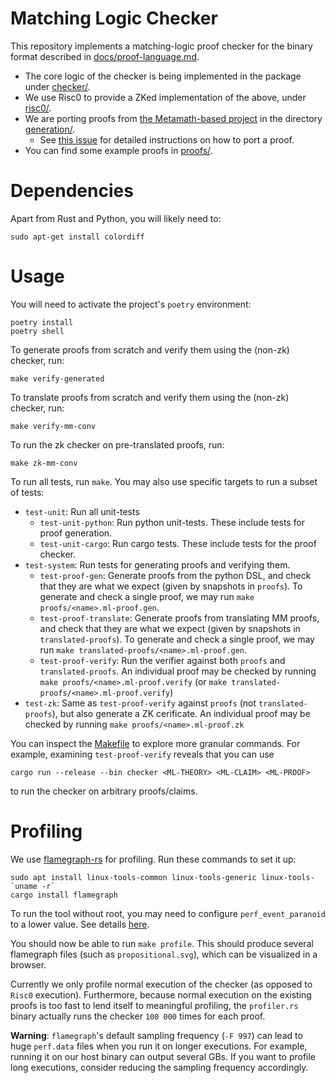 Matching Logic Checker
======================

This repository implements a matching-logic proof checker for the binary format
described in [docs/proof-language.md](docs/proof-language.md).

*   The core logic of the checker is being implemented in the package under [checker/](checker/).
*   We use Risc0 to provide a ZKed implementation of the above, under [risc0/](risc0/).
*   We are porting proofs from [the Metamath-based project](https://github.com/runtimeverification/proof-generation) in the directory [generation/](generation/).
    * See [this issue](https://github.com/runtimeverification/proof-checker/issues/16) for detailed instructions on how to port a proof.
*   You can find some example proofs in [proofs/](proofs/).

Dependencies
=============
Apart from Rust and Python, you will likely need to:

`sudo apt-get install colordiff`

Usage
=============

You will need to activate the project's `poetry` environment:
```
poetry install
poetry shell
```

To generate proofs from scratch and verify them using the (non-zk) checker, run:
```
make verify-generated
```

To translate proofs from scratch and verify them using the (non-zk) checker, run:
```
make verify-mm-conv
```

To run the zk checker on pre-translated proofs, run:
```
make zk-mm-conv
```

To run all tests, run `make`.
You may also use specific targets to run a subset of tests:

-   `test-unit`: Run all unit-tests
    -   `test-unit-python`: Run python unit-tests. These include tests for proof
        generation.
    -   `test-unit-cargo`: Run cargo tests. These include tests for the proof
        checker.
-   `test-system`: Run tests for generating proofs and verifying them.
    -   `test-proof-gen`: Generate proofs from the python DSL, and check that
        they are what we expect (given by snapshots in `proofs`).
        To generate and check a single proof, we may run `make proofs/<name>.ml-proof.gen`.
    -   `test-proof-translate`: Generate proofs from translating MM proofs, and check that
        they are what we expect (given by snapshots in `translated-proofs`).
        To generate and check a single proof, we may run `make translated-proofs/<name>.ml-proof.gen`.
    -   `test-proof-verify`: Run the verifier against both `proofs` and `translated-proofs`. An individual
        proof may be checked by running `make proofs/<name>.ml-proof.verify` (or `make translated-proofs/<name>.ml-proof.verify`)
-   `test-zk`: Same as `test-proof-verify` against `proofs` (not `translated-proofs`), but also generate a ZK cerificate.
    An individual proof may be checked by running
    `make proofs/<name>.ml-proof.zk`

You can inspect the [Makefile](Makefile) to explore more granular commands. For example, examining `test-proof-verify` reveals that you can use

`cargo run --release --bin checker <ML-THEORY> <ML-CLAIM> <ML-PROOF>`

to run the checker on arbitrary proofs/claims.

Profiling
=========

We use [flamegraph-rs](https://github.com/flamegraph-rs/flamegraph/tree/main) for profiling. Run these commands to set it up:

```
sudo apt install linux-tools-common linux-tools-generic linux-tools-`uname -r`
cargo install flamegraph
```

To run the tool without root, you may need to configure `perf_event_paranoid` to a lower value. See details [here](https://github.com/flamegraph-rs/flamegraph/tree/main#enabling-perf-for-use-by-unprivileged-users).

You should now be able to run `make profile`. This should produce several flamegraph files (such as `propositional.svg`), which can be visualized in a browser.

Currently we only profile normal execution of the checker (as opposed to `Risc0` execution). Furthermore, because normal execution on the existing proofs is too fast to lend itself to meaningful profiling, the `profiler.rs` binary actually runs the checker `100 000` times for each proof.

**Warning**: `flamegraph`'s default sampling frequency (`-F 997`) can lead to huge `perf.data` files when you run it on longer executions. For example, running it on our host binary can output several GBs. If you want to profile long executions, consider reducing the sampling frequency accordingly.
